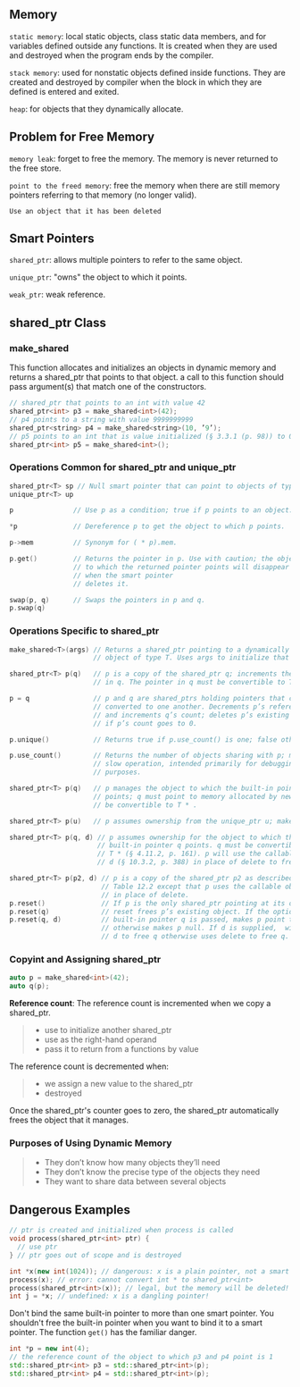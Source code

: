 ## Memory
`static memory`: local static objects, class static data members, and for
variables defined outside any functions. It is created when they are used and
destroyed when the program ends by the compiler.

`stack memory`: used for nonstatic objects defined inside functions. They are
created and destroyed by compiler when the block in which they are defined is
entered and exited.

`heap`: for objects that they dynamically allocate.

## Problem for Free Memory
`memory leak`: forget to free the memory. The memory is never returned to the
free store.

`point to the freed memory`: free the memory when there are still memory
pointers referring to that memory (no longer valid).

`Use an object that it has been deleted`

## Smart Pointers
 `shared_ptr`: allows multiple pointers to refer to the same object.

 `unique_ptr`: "owns" the object to which it points.

 `weak_ptr`: weak reference.

## shared_ptr Class
### make_shared
This function allocates and initializes an objects in dynamic memory and
returns a shared_ptr that points to that object. a call to this function should
pass argument(s) that match one of the constructors.
```cpp
// shared_ptr that points to an int with value 42
shared_ptr<int> p3 = make_shared<int>(42);
// p4 points to a string with value 9999999999
shared_ptr<string> p4 = make_shared<string>(10, ’9’);
// p5 points to an int that is value initialized (§ 3.3.1 (p. 98)) to 0
shared_ptr<int> p5 = make_shared<int>();
```

### Operations Common for shared_ptr and unique_ptr
```cpp
shared_ptr<T> sp // Null smart pointer that can point to objects of type T.
unique_ptr<T> up

p               // Use p as a condition; true if p points to an object.

*p              // Dereference p to get the object to which p points.

p->mem          // Synonym for ( * p).mem.

p.get()         // Returns the pointer in p. Use with caution; the object
                // to which the returned pointer points will disappear
                // when the smart pointer
                // deletes it.

swap(p, q)      // Swaps the pointers in p and q.
p.swap(q)
```

### Operations Specific to shared_ptr
```cpp
make_shared<T>(args) // Returns a shared_ptr pointing to a dynamically allocated
                     // object of type T. Uses args to initialize that object.

shared_ptr<T> p(q)   // p is a copy of the shared_ptr q; increments the count
                     // in q. The pointer in q must be convertible to T*;

p = q                // p and q are shared_ptrs holding pointers that can be
                     // converted to one another. Decrements p’s reference count
                     // and increments q’s count; deletes p’s existing memory
                     // if p’s count goes to 0.

p.unique()           // Returns true if p.use_count() is one; false otherwise.

p.use_count()        // Returns the number of objects sharing with p; may be a
                     // slow operation, intended primarily for debugging
                     // purposes.        

shared_ptr<T> p(q)   // p manages the object to which the built-in pointer q
                     // points; q must point to memory allocated by new and must
                     // be convertible to T * .

shared_ptr<T> p(u)   // p assumes ownership from the unique_ptr u; makes u null.

shared_ptr<T> p(q, d) // p assumes ownership for the object to which the
                      // built-in pointer q points. q must be convertible to
                      // T * (§ 4.11.2, p. 161). p will use the callable object
                      // d (§ 10.3.2, p. 388) in place of delete to free q.

shared_ptr<T> p(p2, d) // p is a copy of the shared_ptr p2 as described in
                       // Table 12.2 except that p uses the callable object d
                       // in place of delete.
p.reset()              // If p is the only shared_ptr pointing at its object,
p.reset(q)             // reset frees p’s existing object. If the optional
p.reset(q, d)          // built-in pointer q is passed, makes p point to q,
                       // otherwise makes p null. If d is supplied,  will call
                       // d to free q otherwise uses delete to free q.                  
```

### Copyint and Assigning shared_ptr
```cpp
auto p = make_shared<int>(42);
auto q(p);
```
**Reference count**:
The reference count is incremented when we copy a shared_ptr.
>* use to initialize another shared_ptr
>* use as the right-hand operand
>* pass it to return from a functions by value

The reference count is decremented when:
>* we assign a new value to the shared_ptr
>* destroyed

Once the shared_ptr's counter goes to zero, the shared_ptr automatically frees
the object that it manages.

### Purposes of Using Dynamic Memory
>* They don’t know how many objects they’ll need
>* They don’t know the precise type of the objects they need
>* They want to share data between several objects

## Dangerous Examples
```cpp
// ptr is created and initialized when process is called
void process(shared_ptr<int> ptr) {
  // use ptr
} // ptr goes out of scope and is destroyed

int *x(new int(1024)); // dangerous: x is a plain pointer, not a smart pointer
process(x); // error: cannot convert int * to shared_ptr<int>
process(shared_ptr<int>(x)); // legal, but the memory will be deleted!
int j = *x; // undefined: x is a dangling pointer!
```

Don't bind the same built-in pointer to more than one smart pointer. You
shouldn't free the built-in pointer when you want to bind it to a smart pointer.
The function `get()` has the familiar danger.
```cpp
int *p = new int(4);
// the reference count of the object to which p3 and p4 point is 1
std::shared_ptr<int> p3 = std::shared_ptr<int>(p);
std::shared_ptr<int> p4 = std::shared_ptr<int>(p);
```
